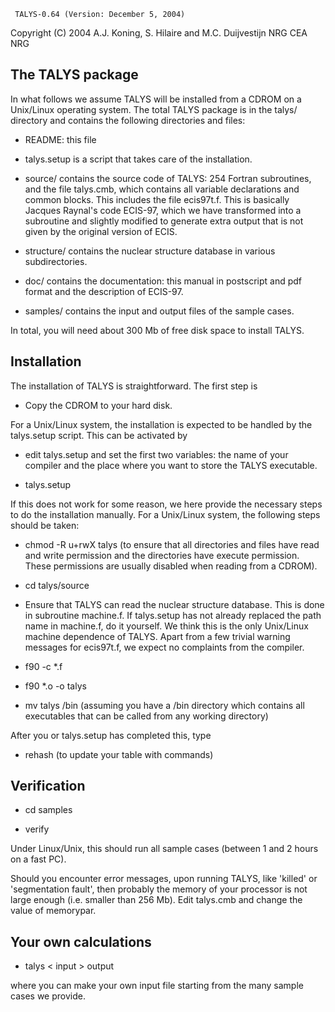     TALYS-0.64 (Version: December 5, 2004)

 Copyright (C) 2004  A.J. Koning, S. Hilaire and M.C. Duijvestijn
                         NRG          CEA              NRG

The TALYS package
-----------------

In what follows we assume TALYS will be installed from a CDROM on a Unix/Linux 
operating system. The total TALYS package is in the talys/ directory and 
contains the following directories and files:

- README: this file

- talys.setup is a script that takes care of the installation.

- source/ contains the source code of TALYS: 254 Fortran subroutines, and the 
  file talys.cmb, which contains all variable declarations and common blocks.
  This includes the file ecis97t.f. This is basically Jacques Raynal's code 
  ECIS-97, which we have transformed into a subroutine and slightly modified 
  to generate extra output that is not given by the original version of ECIS.

- structure/ contains the nuclear structure database in various subdirectories. 

- doc/ contains the documentation: this manual in postscript and pdf format and 
  the description of ECIS-97.

- samples/ contains the input and output files of the sample cases.

In total, you will need about 300 Mb of free disk space to install TALYS.

Installation
------------

The installation of TALYS is straightforward. The first step is

- Copy the CDROM to your hard disk.

For a Unix/Linux system, the installation is expected to be handled by the 
talys.setup script. This can be activated by

- edit talys.setup and set the first two variables: the name of your compiler 
  and the place where you want to store the TALYS executable.

- talys.setup

If this does not work for some reason, we here provide the necessary steps to 
do the installation manually. For a Unix/Linux system, the following steps 
should be taken:

- chmod -R u+rwX talys 
  (to ensure that all directories and files have read and write permission and 
  the directories have execute permission. These permissions are usually 
  disabled when reading from a CDROM).

- cd talys/source

- Ensure that TALYS can read the nuclear structure database. This is done
  in subroutine machine.f. If talys.setup has not already replaced the path 
  name in machine.f, do it yourself. We think this is the only Unix/Linux 
  machine dependence of TALYS. Apart from a few trivial warning messages for 
  ecis97t.f, we expect no complaints from the compiler. 

- f90 -c *.f

- f90 *.o -o talys

- mv talys /bin 
  (assuming you have a /bin directory which contains all executables that can 
  be called from any working directory)

After you or talys.setup has completed this, type

- rehash
  (to update your table with commands)

Verification
------------

- cd samples

- verify

Under Linux/Unix, this should run all sample cases (between 1 and 2 hours on
a fast PC).

Should you encounter error messages, upon running TALYS, like 'killed' or
'segmentation fault', then probably the memory of your processor is not large
enough (i.e. smaller than 256 Mb). Edit talys.cmb and change the value of 
memorypar.

Your own calculations
---------------------

- talys < input > output

where you can make your own input file starting from the many sample cases
we provide.
